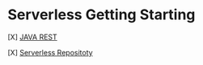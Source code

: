 # Serverless Getting Starting



[X] [JAVA REST](https://github.com/aws-samples/aws-sam-java-rest)

[X] [Serverless Repositoty](https://serverlessrepo.aws.amazon.com/applications)
